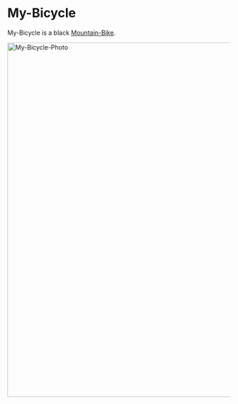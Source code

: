 # My-Bicycle

My-Bicycle is a black [Mountain-Bike](200500002.md).

<img src="40000021.jpg" alt="My-Bicycle-Photo" style="width:800px;"/>
